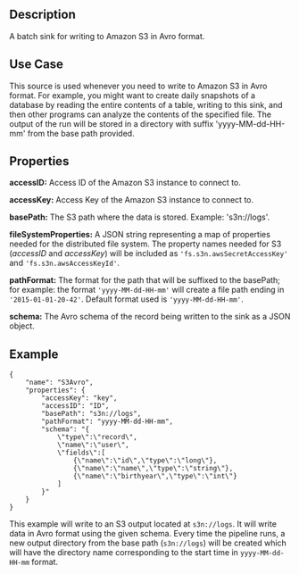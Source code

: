 Description
-----------

A batch sink for writing to Amazon S3 in Avro format.

Use Case
--------

This source is used whenever you need to write to Amazon S3 in Avro format. For example,
you might want to create daily snapshots of a database by reading the entire contents of a
table, writing to this sink, and then other programs can analyze the contents of the
specified file. The output of the run will be stored in a directory with suffix
'yyyy-MM-dd-HH-mm' from the base path provided.

Properties
----------

**accessID:** Access ID of the Amazon S3 instance to connect to.

**accessKey:** Access Key of the Amazon S3 instance to connect to.

**basePath:** The S3 path where the data is stored. Example: 's3n://logs'.

**fileSystemProperties:** A JSON string representing a map of properties needed for the
distributed file system. The property names needed for S3 (*accessID* and *accessKey*)
will be included as ``'fs.s3n.awsSecretAccessKey'`` and ``'fs.s3n.awsAccessKeyId'``.

**pathFormat:** The format for the path that will be suffixed to the basePath; for
example: the format ``'yyyy-MM-dd-HH-mm'`` will create a file path ending in
``'2015-01-01-20-42'``. Default format used is ``'yyyy-MM-dd-HH-mm'``.

**schema:** The Avro schema of the record being written to the sink as a JSON object.

Example
-------

    {
        "name": "S3Avro",
        "properties": {
            "accessKey": "key",
            "accessID": "ID",
            "basePath": "s3n://logs",
            "pathFormat": "yyyy-MM-dd-HH-mm",
            "schema": "{
                \"type\":\"record\",
                \"name\":\"user\",
                \"fields\":[
                    {\"name\":\"id\",\"type\":\"long\"},
                    {\"name\":\"name\",\"type\":\"string\"},
                    {\"name\":\"birthyear\",\"type\":\"int\"}
                ]
            }"
        }
    }

This example will write to an S3 output located at ``s3n://logs``. It will write data in
Avro format using the given schema. Every time the pipeline runs, a new output directory
from the base path (``s3n://logs``) will be created which will have the directory name
corresponding to the start time in ``yyyy-MM-dd-HH-mm`` format.
